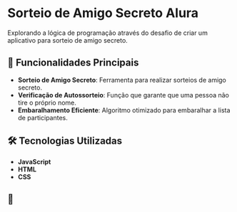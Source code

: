 <h1>Sorteio de Amigo Secreto Alura</h1>
<p>Explorando a lógica de programação através do desafio de criar um aplicativo para sorteio de amigo secreto.</p>

<h2>🚀 Funcionalidades Principais</h2>
<ul>
    <li><strong>Sorteio de Amigo Secreto</strong>: Ferramenta para realizar sorteios de amigo secreto.</li>
    <li><strong>Verificação de Autossorteio</strong>: Função que garante que uma pessoa não tire o próprio nome.</li>
    <li><strong>Embaralhamento Eficiente</strong>: Algoritmo otimizado para embaralhar a lista de participantes.</li>
</ul>

<h2>🛠 Tecnologias Utilizadas</h2>
<ul>
    <li><strong>JavaScript</strong></li>
    <li><strong>HTML</strong></li>
    <li><strong>CSS</strong></li>
</ul>

<h2>🤝</h2>

</body>
</html>
